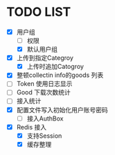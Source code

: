 # TODO LIST

- [x] 用户组
  - [ ] 权限
  - [x] 默认用户组
- [x] 上传到指定Categroy
  - [x] 上传时追加Catogroy
- [x] 整顿collectin info的goods 列表
- [ ] Token 使用日志显示
- [ ] Good 下载次数统计
- [ ] 接入统计
- [x] 配置文件写入初始化用户账号密码
  - [ ] 接入AuthBox
- [x] Redis 接入
  - [x] 支持Session
  - [x] 缓存整理